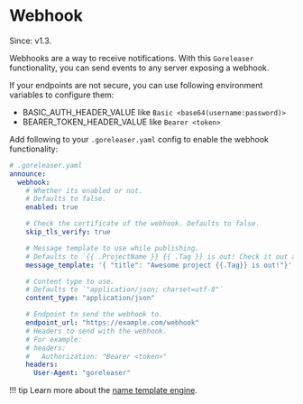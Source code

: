 # Webhook

Since: v1.3.

Webhooks are a way to receive notifications. With this `Goreleaser` functionality, you can send events to any server
exposing a webhook.

If your endpoints are not secure, you can use following environment variables to configure them:

- BASIC_AUTH_HEADER_VALUE like `Basic <base64(username:password)>`
- BEARER_TOKEN_HEADER_VALUE like `Bearer <token>`

Add following to your `.goreleaser.yaml` config to enable the webhook functionality:

```yaml
# .goreleaser.yaml
announce:
  webhook:
    # Whether its enabled or not.
    # Defaults to false.
    enabled: true

    # Check the certificate of the webhook. Defaults to false.
    skip_tls_verify: true

    # Message template to use while publishing.
    # Defaults to `{{ .ProjectName }} {{ .Tag }} is out! Check it out at {{ .ReleaseURL }}`
    message_template: '{ "title": "Awesome project {{.Tag}} is out!"}'

    # Content type to use.
    # Defaults to `"application/json; charset=utf-8"`
    content_type: "application/json"

    # Endpoint to send the webhook to.
    endpoint_url: "https://example.com/webhook"
    # Headers to send with the webhook.
    # For example:
    # headers:
    #   Authorization: "Bearer <token>"
    headers:
      User-Agent: "goreleaser"

```

!!! tip
  Learn more about the [name template engine](/customization/templates/).
